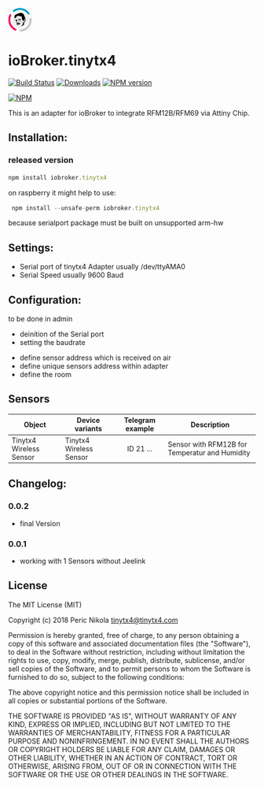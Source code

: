 ![Logo](admin/tinytx4.png)
# ioBroker.tinytx4
[![Build Status](https://travis-ci.org/PericNikola/ioBroker.tinytx4.svg?branch=master)](https://travis-ci.org/PericNikola/ioBroker.tinytx4)
[![Downloads](https://img.shields.io/npm/dm/iobroker.tinytx4.svg)](https://www.npmjs.com/package/iobroker.tinytx4)
[![NPM version](https://img.shields.io/npm/v/iobroker.tinytx4.svg)](https://www.npmjs.com/package/iobroker.tinytx4)

[![NPM](https://nodei.co/npm/iobroker.tinytx4.png?downloads=true)](https://nodei.co/npm/iobroker.tinytx4/)

This is an adapter for ioBroker to integrate RFM12B/RFM69 via Attiny Chip.

## Installation:
### released version
```javascript
npm install iobroker.tinytx4
```
on raspberry it might help to use:
```javascript
 npm install --unsafe-perm iobroker.tinytx4
 ```
 because serialport package must be built on unsupported arm-hw 

## Settings:
- Serial port of tinytx4 Adapter usually /dev/ttyAMA0
- Serial Speed usually 9600 Baud

## Configuration:
to be done in admin
* deinition of the Serial port
* setting the baudrate
- define sensor address which is received on air
- define unique sensors address within adapter 
- define the room

## Sensors
|Object|Device variants|Telegram example|Description|
|--------|-------|:-:|--------|
|Tinytx4 Wireless Sensor|Tinytx4 Wireless Sensor|ID 21 ...|Sensor with RFM12B for Temperatur and Humidity|


## Changelog:

### 0.0.2
* final Version
### 0.0.1
* working with 1 Sensors without Jeelink

## License
The MIT License (MIT)

Copyright (c) 2018 Peric Nikola <tinytx4@tinytx4.com>

Permission is hereby granted, free of charge, to any person obtaining a copy
of this software and associated documentation files (the "Software"), to deal
in the Software without restriction, including without limitation the rights
to use, copy, modify, merge, publish, distribute, sublicense, and/or sell
copies of the Software, and to permit persons to whom the Software is
furnished to do so, subject to the following conditions:

The above copyright notice and this permission notice shall be included in
all copies or substantial portions of the Software.

THE SOFTWARE IS PROVIDED "AS IS", WITHOUT WARRANTY OF ANY KIND, EXPRESS OR
IMPLIED, INCLUDING BUT NOT LIMITED TO THE WARRANTIES OF MERCHANTABILITY,
FITNESS FOR A PARTICULAR PURPOSE AND NONINFRINGEMENT. IN NO EVENT SHALL THE
AUTHORS OR COPYRIGHT HOLDERS BE LIABLE FOR ANY CLAIM, DAMAGES OR OTHER
LIABILITY, WHETHER IN AN ACTION OF CONTRACT, TORT OR OTHERWISE, ARISING FROM,
OUT OF OR IN CONNECTION WITH THE SOFTWARE OR THE USE OR OTHER DEALINGS IN
THE SOFTWARE.
